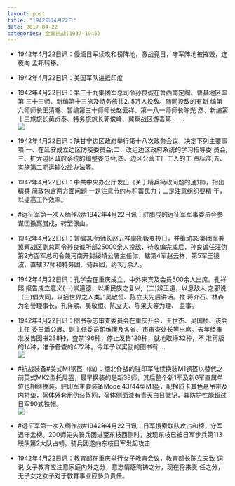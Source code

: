 ```yaml
---
layout: post
title: "1942年04月22日"
date: 2017-04-22
categories: 全面抗战(1937-1945)
---
```


<meta name="referrer" content="no-referrer" />

- 1942年4月22日讯：侵缅日军续攻和榜阵地，激战竟日，守军阵地被摧毁，连夜向 孟邦转移。 

- 1942年4月22日讯：美国军队进抵印度 

- 1942年4月22日讯：第三十九集团军总司令孙良诚在鲁西南定陶、曹县地区率第 三十三师、新编第十三旅及特务旅共2. 5万人投敌。随同投敌的有新 编第六师师长王清瀚、暂编第三十师师长赵云祥、第一八一师师长陈光 然、新编第十三旅旅长黄贞泰、特务旅旅长郭俊峰、冀察战区游击第一  ... <br/><img src="https://wx1.sinaimg.cn/large/aca367d8ly1fevr9d3bv5j20c80ayglp.jpg" />

- 1942年4月22日讯：陕甘宁边区政府举行第十八次政务会议，决定下列主要事项:一、在延安成立边区防疫委员会;二、改组边区政府系统的学习指导委 员会;三、扩大边区政府系统的编整委员会;四、边区公营工厂工人的工 资标准;五、实施第二期运输公盐办法等。 

- 1942年4月22日讯：中共中央办公厅发出《关于精兵简政问题的通知》，指出精兵 简政包含两方面问题:一是注意节约与积蓄民力；二是注意组织要精 干，以提高工作效率。 

- #远征军第一次入缅作战#1942年4月22日讯：驻腊戍的远征军军事委员会参谋团撤离腊戍，转至保山。 

- 1942年4月22日讯：暂编30师师长赵云祥率部叛变投日，并策动39集团军兼冀察战区副总司令孙良诚所部25000余人投敌，待收编完成后，孙良诚任汪伪第2方面军总司令兼河南开封绥靖公署主任你，辖第4军赵云祥，第5军王镜波，直辖37师和特务团、骑兵团，约3万余人。 

- 1942年4月22日讯：孔学会在重庆成立，中外来宾及会员500余人出席。孔祥熙 报告成立意义(一)崇道德，以期民族之复兴;（二)辨王道，以息敌人 之邪说;（三)倡大同，以拯世界之人类。”吴敬恒、陈立夫先后讲话。推 蒋介石、林森为名誉理事长，孔祥熙、吴敬恒、陈立夫、陈果夫等为理、 监事。 

- 1942年4月22日讯：图书杂志审查委员会在重庆开会，王世杰、吴国桢、该会主任 委员潘公展、副主任委员印维廉及各省、市审查处长等出席。去年经审 准发售图书238种，査禁196种，停止发售120种，就地取缔32种，不 准再版的14种，准予备查的472种。今年予以奖励的图书有 ... <br/><img src="https://wx4.sinaimg.cn/large/aca367d8ly1fev9x6suspj20c80ay3yn.jpg" />

- #抗战装备#美式M1钢盔（四）：缅北作战的驻印军陆续换装M1钢盔以替代之前英式MK2型托尼盔，最早换装的是新38师，其后整个新1军及新6军直属单位也相继换装。驻印军主要装备Model43/44型M1盔，配棉质卡其色悬吊带及内衬垫，盔体外套用伪装盔网，盔体侧面漆有青天白日徽记，其防护性能超过日军90式铁帽。 <br/><img src="https://wx2.sinaimg.cn/large/aca367d8ly1fev86oe5a4j20c71kqn79.jpg" />

- #远征军第一次入缅作战#1942年4月22日讯：日军搜索联队攻占和榜，守军退守孟榜。200师先头骑兵团进至东枝西侧时，发现东枝已被日军步兵第113联队第2大队占领。骑兵团遂向东枝日军发起攻击 

- 1942年4月22日讯：教育部在重庆举行女子教育会议，教育部长陈立夫致 词说:女子教育应注意家庭内外之分，意志情感陶铸之分，现在将来责 任之分，无子女之女子对于教育事业应多负责任。 

